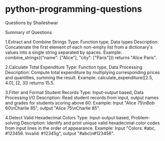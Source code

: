 # python-programming-questions
Questions by Shaileshwar


Summary of Questions

1.Extract and Combine Strings
Type: Function type, Data types
Description: Concatenate the first element of each non-empty list from a dictionary's values into a single string separated by spaces.
Example: combine_strings({"name": ["Alice"], "city": ["Paris"]}) returns "Alice Paris".

2.Calculate Total Expenditure
Type: Function type, Data Processing
Description: Compute total expenditure by multiplying corresponding prices and quantities, summing the result.
Example: calculate_expenditure([2.5, 4.0], [2, 3]) returns 15.5.

3.Filter and Format Student Records
Type: Input-output based, Data Processing I/O
Description: Read student records from input, output names and grades for students scoring above 60.
Example: Input "Alice 75\nBob 60\nCharlie 85", output "Alice 75\nCharlie 85".

4.Detect Valid Hexadecimal Colors
Type: Input-output based, Problem-solving
Description: Identify and print unique valid hexadecimal color codes from input lines in the order of appearance.
Example: Input "Colors: #abc, #123456. Invalid: #12345g", output "#abc\n#123456".
